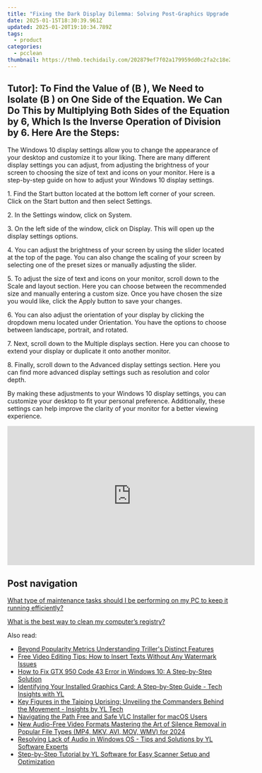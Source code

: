 ```yaml
---
title: "Fixing the Dark Display Dilemma: Solving Post-Graphics Upgrade Blackouts with Ease"
date: 2025-01-15T18:30:39.961Z
updated: 2025-01-20T19:10:34.789Z
tags:
  - product
categories:
  - pcclean
thumbnail: https://thmb.techidaily.com/202879ef7f02a179959dd0c2fa2c18e23fdc8822666d6240110addaa046f6e87.jpg
---
```


## Tutor]: To Find the Value of \(B \), We Need to Isolate \(B \) on One Side of the Equation. We Can Do This by Multiplying Both Sides of the Equation by 6, Which Is the Inverse Operation of Division by 6. Here Are the Steps:

The Windows 10 display settings allow you to change the appearance of your desktop and customize it to your liking. There are many different display settings you can adjust, from adjusting the brightness of your screen to choosing the size of text and icons on your monitor. Here is a step-by-step guide on how to adjust your Windows 10 display settings. 

1\. Find the Start button located at the bottom left corner of your screen. Click on the Start button and then select Settings.

2\. In the Settings window, click on System.

3\. On the left side of the window, click on Display. This will open up the display settings options. 

4\. You can adjust the brightness of your screen by using the slider located at the top of the page. You can also change the scaling of your screen by selecting one of the preset sizes or manually adjusting the slider.

5\. To adjust the size of text and icons on your monitor, scroll down to the Scale and layout section. Here you can choose between the recommended size and manually entering a custom size. Once you have chosen the size you would like, click the Apply button to save your changes.

6\. You can also adjust the orientation of your display by clicking the dropdown menu located under Orientation. You have the options to choose between landscape, portrait, and rotated.

7\. Next, scroll down to the Multiple displays section. Here you can choose to extend your display or duplicate it onto another monitor.

8\. Finally, scroll down to the Advanced display settings section. Here you can find more advanced display settings such as resolution and color depth. 

By making these adjustments to your Windows 10 display settings, you can customize your desktop to fit your personal preference. Additionally, these settings can help improve the clarity of your monitor for a better viewing experience.

<!-- affiliate ads begin -->
<iframe width="560" height="315" src="https://www.youtube.com/embed/15TKQ-BOENI?si=Ri4B2AuxAdi0Bglz" title="YouTube video player" frameborder="0" allow="accelerometer; autoplay; clipboard-write; encrypted-media; gyroscope; picture-in-picture; web-share" referrerpolicy="strict-origin-when-cross-origin" allowfullscreen></iframe>
<!-- affiliate ads end -->

## Post navigation

[What type of maintenance tasks should I be performing on my PC to keep it running efficiently?](https://tools.techidaily.com/pcclean/products/)

[What is the best way to clean my computer’s registry?](https://tools.techidaily.com/pcclean/products/)

<ins class="adsbygoogle"
     style="display:block"
     data-ad-format="autorelaxed"
     data-ad-client="ca-pub-7571918770474297"
     data-ad-slot="1223367746"></ins>

<ins class="adsbygoogle"
     style="display:block"
     data-ad-client="ca-pub-7571918770474297"
     data-ad-slot="8358498916"
     data-ad-format="auto"
     data-full-width-responsive="true"></ins>

<span class="atpl-alsoreadstyle">Also read:</span>
<div><ul>
<li><a href="https://fox-cloud.techidaily.com/beyond-popularity-metrics-understanding-trillers-distinct-features/"><u>Beyond Popularity Metrics Understanding Triller's Distinct Features</u></a></li>
<li><a href="https://win11.techidaily.com/free-video-editing-tips-how-to-insert-texts-without-any-watermark-issues/"><u>Free Video Editing Tips: How to Insert Texts Without Any Watermark Issues</u></a></li>
<li><a href="https://driver-error.techidaily.com/how-to-fix-gtx-950-code-43-error-in-windows-10-a-step-by-step-solution/"><u>How to Fix GTX 950 Code 43 Error in Windows 10: A Step-by-Step Solution</u></a></li>
<li><a href="https://discover-amazing.techidaily.com/identifying-your-installed-graphics-card-a-step-by-step-guide-tech-insights-with-yl/"><u>Identifying Your Installed Graphics Card: A Step-by-Step Guide - Tech Insights with YL</u></a></li>
<li><a href="https://discover-amazing.techidaily.com/key-figures-in-the-taiping-uprising-unveiling-the-commanders-behind-the-movement-insights-by-yl-tech/"><u>Key Figures in the Taiping Uprising: Unveiling the Commanders Behind the Movement - Insights by YL Tech</u></a></li>
<li><a href="https://fox-http.techidaily.com/navigating-the-path-free-and-safe-vlc-installer-for-macos-users/"><u>Navigating the Path Free and Safe VLC Installer for macOS Users</u></a></li>
<li><a href="https://audio-shaping.techidaily.com/new-audio-free-video-formats-mastering-the-art-of-silence-removal-in-popular-file-types-mp4-mkv-avi-mov-wmv-for-2024/"><u>New Audio-Free Video Formats Mastering the Art of Silence Removal in Popular File Types (MP4, MKV, AVI, MOV, WMV) for 2024</u></a></li>
<li><a href="https://discover-amazing.techidaily.com/resolving-lack-of-audio-in-windows-os-tips-and-solutions-by-yl-software-experts/"><u>Resolving Lack of Audio in Windows OS - Tips and Solutions by YL Software Experts</u></a></li>
<li><a href="https://discover-amazing.techidaily.com/step-by-step-tutorial-by-yl-software-for-easy-scanner-setup-and-optimization/"><u>Step-by-Step Tutorial by YL Software for Easy Scanner Setup and Optimization</u></a></li>
</ul></div>

